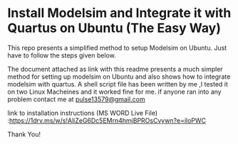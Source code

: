 # Install Modelsim and Integrate it with Quartus on Ubuntu (The Easy Way)

This repo presents a simplified method to setup Modelsim on Ubuntu. Just have to follow the steps given below.

The document attached as link with this readme presents a much simpler method for setting up modelsim on Ubuntu and 
also shows how to integrate modelsim with quartus.
A shell script file has been written by me ,I tested it on two Linux Macheines and it worked fine for me.
if anyone ran into any problem contact me at pulse13579@gmail.com

link to installation instructions (MS WORD Live File) :https://1drv.ms/w/s!AliZeG6Dc5EMrn4hmjBPROsCvywn?e=iloPWC

Thank You!


